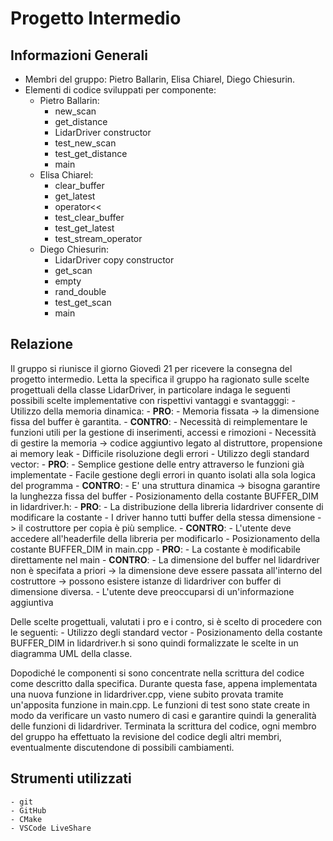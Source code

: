 # Progetto Intermedio
## Informazioni Generali
- Membri del gruppo: Pietro Ballarin, Elisa Chiarel, Diego Chiesurin.
- Elementi di codice sviluppati per componente:
    - Pietro Ballarin: 
        - new_scan
        - get_distance
        - LidarDriver constructor
        - test_new_scan
        - test_get_distance
        - main
    - Elisa Chiarel:
        - clear_buffer
        - get_latest
        - operator<<
        - test_clear_buffer
        - test_get_latest
        - test_stream_operator
    - Diego Chiesurin: 
        - LidarDriver copy constructor
        - get_scan
        - empty
        - rand_double
        - test_get_scan
        - main
    
## Relazione
Il gruppo si riunisce il giorno Giovedì 21 per ricevere la consegna del progetto intermedio.
Letta la specifica il gruppo ha ragionato sulle scelte progettuali della classe LidarDriver, in
particolare indaga le seguenti possibili scelte implementative con rispettivi vantaggi e svantagggi:
    - Utilizzo della memoria dinamica:
        - **PRO**:
            - Memoria fissata -> la dimensione fissa del buffer è garantita.
        - **CONTRO**:
            - Necessità di reimplementare le funzioni utili per la gestione di inserimenti, accessi e rimozioni
            - Necessità di gestire la memoria -> codice aggiuntivo legato al distruttore, propensione ai memory leak
            - Difficile risoluzione degli errori
    - Utilizzo degli standard vector:
        - **PRO**:
            - Semplice gestione delle entry attraverso le funzioni già implementate
            - Facile gestione degli errori in quanto isolati alla sola logica del programma
        - **CONTRO**:
            - E' una struttura dinamica -> bisogna garantire la lunghezza fissa del buffer
    - Posizionamento della costante BUFFER_DIM in lidardriver.h:
        - **PRO**:
            - La distribuzione della libreria lidardriver consente di modificare la costante
            - I driver hanno tutti buffer della stessa dimensione -> il costruttore per copia
              è più semplice.
        - **CONTRO**:
            - L'utente deve accedere all'headerfile della libreria per modificarlo
    - Posizionamento della costante BUFFER_DIM in main.cpp
        - **PRO**:
            - La costante è modificabile direttamente nel main
        - **CONTRO**:
            - La dimensione del buffer nel lidardriver non è specifata a priori -> la dimensione deve essere
              passata all'interno del costruttore -> possono esistere istanze di lidardriver con buffer di
              dimensione diversa.
            - L'utente deve preoccuparsi di un'informazione aggiuntiva

Delle scelte progettuali, valutati i pro e i contro, si è scelto di procedere con le seguenti:
    - Utilizzo degli standard vector
    - Posizionamento della costante BUFFER_DIM in lidardriver.h
si sono quindi formalizzate le scelte in un diagramma UML della classe.

Dopodiché le componenti si sono concentrate nella scrittura del codice come descritto dalla specifica.
Durante questa fase, appena implementata una nuova funzione in lidardriver.cpp, viene 
subito provata tramite un'apposita funzione in main.cpp.
Le funzioni di test sono state create in modo da verificare un vasto numero di casi
e garantire quindi la generalità delle funzioni di lidardriver.
Terminata la scrittura del codice, ogni membro del gruppo ha effettuato la revisione del codice 
degli altri membri, eventualmente discutendone di possibili cambiamenti.

## Strumenti utilizzati
    - git
    - GitHub
    - CMake
    - VSCode LiveShare